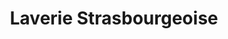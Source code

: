 ---
title: "Laverie Strasbourgeoise"
url: /strasbourg/laverie-strasbourgeoise/
shop: blanchisserie
---